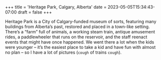 +++
title = 'Heritage Park, Calgary, Alberta'
date = 2023-05-05T15:34:43-07:00
draft = false
+++

Heritage Park is a City of Calgary-funded museum of sorts, featuring many buildings from Alberta’s past, restored and placed in a town-like setting. There’s a “farm” full of animals, a working steam train, antique amusement rides, a paddlewheeler that runs on the reservoir, and the staff reenact events that might have once happened. We went there a lot when the kids were younger – it’s the easiest place to take a kid and have fun with almost no plan – so I have a lot of pictures (`cough` of trains `cough`).
